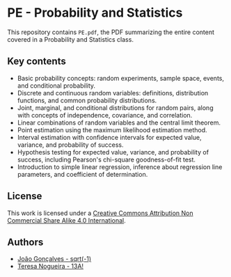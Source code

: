 # PE - Probability and Statistics

This repository contains `PE.pdf`, the PDF summarizing the entire content covered in a Probability and Statistics class.

## Key contents

- Basic probability concepts: random experiments, sample space, events, and conditional probability.
- Discrete and continuous random variables: definitions, distribution functions, and common probability distributions.
- Joint, marginal, and conditional distributions for random pairs, along with concepts of independence, covariance, and correlation.
- Linear combinations of random variables and the central limit theorem.
- Point estimation using the maximum likelihood estimation method.
- Interval estimation with confidence intervals for expected value, variance, and probability of success.
- Hypothesis testing for expected value, variance, and probability of success, including Pearson's chi-square goodness-of-fit test.
- Introduction to simple linear regression, inference about regression line parameters, and coefficient of determination.

## License

This work is licensed under a [Creative Commons Attribution Non Commercial Share Alike 4.0 International][cc-by-nc-sa].

[cc-by-nc-sa]: https://creativecommons.org/licenses/by-nc-sa/4.0/legalcode

## Authors

- [João Gonçalves - sqrt(-1)](https://github.com/eusouojoao)
- [Teresa Nogueira - 13A!](https://github.com/FrolickingAsteroid)
